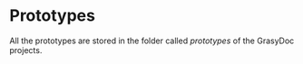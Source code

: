 Prototypes
==========

All the prototypes are stored in the folder called *prototypes* of the GrasyDoc projects.
